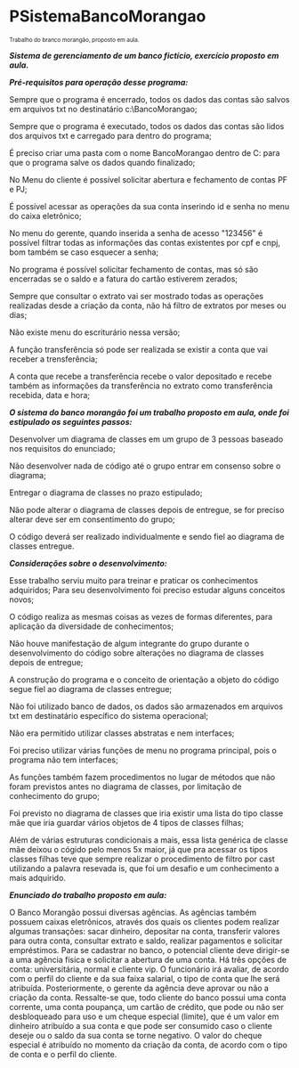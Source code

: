 # PSistemaBancoMorangao
<font size="1">Trabalho do branco morangão, proposto em aula.</font>

 <b><i>Sistema de gerenciamento de um banco fictício, exercício proposto em aula.</i></b>





 <b><i> Pré-requisitos para operação desse programa: </i></b>



Sempre que o programa é encerrado, todos os dados das contas são salvos em arquivos txt no destinatário c:\BancoMorangao; 

Sempre que o programa é executado, todos os dados das contas são lidos dos arquivos txt e carregado para dentro do programa; 

É preciso criar uma pasta com o nome BancoMorangao dentro de C: para que o programa salve os dados quando finalizado; 

No Menu do cliente é possível solicitar abertura e fechamento de contas PF e PJ;

É possível acessar as operações da sua conta inserindo id e senha no menu do caixa eletrônico;

No menu do gerente, quando inserida a senha de acesso "123456" é possível filtrar todas as informações das contas existentes por cpf e cnpj, bom também se caso esquecer a senha;

No programa é possível solicitar fechamento de contas, mas só são encerradas se o saldo e a fatura do cartão estiverem zerados;

Sempre que consultar o extrato vai ser mostrado todas as operações realizadas desde a criação da conta, não há filtro de extratos por meses ou dias;

Não existe menu do escriturário nessa versão;

A função transferência só pode ser realizada se existir a conta que vai receber a trensferência;

A conta que recebe a transferência recebe o valor depositado e recebe também as informações da transferência no extrato como transferência recebida, data e hora;






 <b><i>O sistema do banco morangão foi um trabalho proposto em aula, onde foi estipulado os seguintes passos:</i></b>



Desenvolver um diagrama de classes em um grupo de 3 pessoas baseado nos requisitos do enunciado;

Não desenvolver nada de código até o grupo entrar em consenso sobre o diagrama;

Entregar o diagrama de classes no prazo estipulado;

Não pode alterar o diagrama de classes depois de entregue, se for preciso alterar deve ser em consentimento do grupo;

O código deverá ser realizado individualmente e sendo fiel ao diagrama de classes entregue.



 <b><i>Considerações sobre o desenvolvimento:</i></b>



Esse trabalho serviu muito para treinar e praticar os conhecimentos adquiridos; Para seu desenvolvimento foi preciso estudar alguns conceitos novos;

O código realiza as mesmas coisas as vezes de formas diferentes, para aplicação da diversidade de conhecimentos;

Não houve manifestação de algum integrante do grupo durante o desenvolvimento do código sobre alterações no diagrama de classes depois de entregue;

A construção do programa e o conceito de orientação a objeto do código segue fiel ao diagrama de classes entregue;

Não foi utilizado banco de dados, os dados são armazenados em arquivos txt em destinatário específico do sistema operacional;

Não era permitido utilizar classes abstratas e nem interfaces;

Foi preciso utilizar várias funções de menu no programa principal, pois o programa não tem interfaces;

As funções também fazem procedimentos no lugar de métodos que não foram previstos antes no diagrama de classes, por limitação de conhecimento do grupo;

Foi previsto no diagrama de classes que iria existir uma lista do tipo classe mãe que iria guardar vários objetos de 4 tipos de classes filhas;

Além de várias estruturas condicionais a mais, essa lista genérica de classe mãe deixou o cógido pelo menos 5x maior, já que pra acessar os tipos classes filhas teve que sempre realizar o procedimento de filtro por cast utilizando a palavra resevada is, que foi um desafio e um conhecimento a mais adquirido.





 <b><i>Enunciado do trabalho proposto em aula:</i></b>



O Banco Morangão possui diversas agências. As agências também possuem caixas eletrônicos, através dos quais os clientes podem realizar algumas transações: sacar dinheiro, depositar na conta, transferir valores para outra conta, consultar extrato e saldo, realizar pagamentos e solicitar empréstimos. Para se cadastrar no banco, o potencial cliente deve dirigir-se a uma agência física e solicitar a abertura de uma conta. Há três opções de conta: universitária, normal e cliente vip. O funcionário irá avaliar, de acordo com o perfil do cliente e da sua faixa salarial, o tipo de conta que lhe será atribuída. Posteriormente, o gerente da agência deve aprovar ou não a criação da conta. Ressalte-se que, todo cliente do banco possui uma conta corrente, uma conta poupança, um cartão de crédito, que pode ou não ser desbloqueado para uso e um cheque especial (limite), que é um valor em dinheiro atribuído a sua conta e que pode ser consumido caso o cliente deseje ou o saldo da sua conta se torne negativo. O valor do cheque especial é atribuído no momento da criação da conta, de acordo com o tipo de conta e o perfil do cliente.
